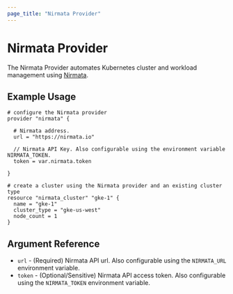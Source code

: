 ```yaml
---
page_title: "Nirmata Provider"
---
```


# Nirmata Provider

The Nirmata Provider automates Kubernetes cluster and workload management using [Nirmata](https://nirmata.com).

## Example Usage

```hcl
# configure the Nirmata provider
provider "nirmata" {
 
  # Nirmata address.
  url = "https://nirmata.io"

  // Nirmata API Key. Also configurable using the environment variable NIRMATA_TOKEN.
  token = var.nirmata.token

}
```

```hcl
# create a cluster using the Nirmata provider and an existing cluster type
resource "nirmata_cluster" "gke-1" {
  name = "gke-1"
  cluster_type = "gke-us-west"
  node_count = 1
}
```

## Argument Reference

* `url` - (Required) Nirmata API url. Also configurable using the `NIRMATA_URL` environment variable.
* `token` - (Optional/Sensitive) Nirmata API access token. Also configurable using the `NIRMATA_TOKEN` environment variable.
